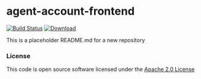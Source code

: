 # agent-account-frontend

[![Build Status](https://travis-ci.org/hmrc/agent-account-frontend.svg)](https://travis-ci.org/hmrc/agent-account-frontend) [ ![Download](https://api.bintray.com/packages/hmrc/releases/agent-account-frontend/images/download.svg) ](https://bintray.com/hmrc/releases/agent-account-frontend/_latestVersion)

This is a placeholder README.md for a new repository

### License

This code is open source software licensed under the [Apache 2.0 License]("http://www.apache.org/licenses/LICENSE-2.0.html")